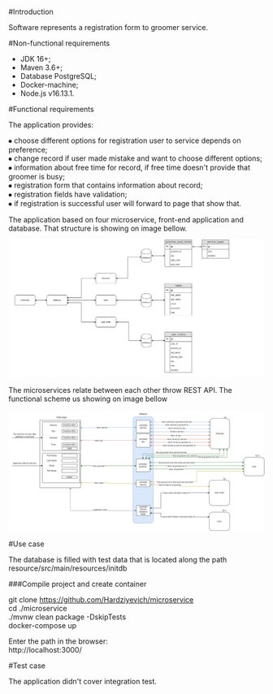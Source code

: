 #Introduction

Software represents a registration form to groomer service. 


#Non-functional requirements

* JDK 16+;<br/>
* Maven 3.6+;<br/>
* Database PostgreSQL;<br/>
* Docker-machine;<br/>
* Node.js v16.13.1.<br/>


#Functional requirements

The application provides:</br>

⦁   choose different options for registration user to service depends on preference;<br/>
⦁   change record if user made mistake and want to choose different options;<br/>
⦁   information about free time for record, if free time doesn't provide that groomer is busy;<br/>
⦁   registration form that contains information about record;<br/>
⦁   registration fields have validation;<br/>
⦁   if registration is successful user will forward to page that show that.<br/>

The application based on four microservice, front-end application and database. That structure is showing on image bellow.

![img.png](img.png)

The microservices relate between each other throw REST API. The functional scheme us showing on image bellow

![img_1.png](img_1.png)


#Use case

The database is filled with test data that is located along the path resource/src/main/resources/initdb<br/>

###Compile project and create container

git clone https://github.com/Hardziyevich/microservice<br/>
cd ./microservice<br/>
./mvnw clean package -DskipTests<br/>
docker-compose up<br/>

Enter the path in the browser:<br/>
http://localhost:3000/<br/>

#Test case

The application didn't cover integration test.
